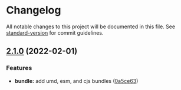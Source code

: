 # Changelog

All notable changes to this project will be documented in this file. See [standard-version](https://github.com/conventional-changelog/standard-version) for commit guidelines.

## [2.1.0](https://github.com/RealShadowNova/realware-utilities/compare/v2.0.2...v2.1.0) (2022-02-01)

### Features

- **bundle:** add umd, esm, and cjs bundles ([0a5ce63](https://github.com/RealShadowNova/realware-utilities/commit/0a5ce6331ca912107b40f0f6e05e68f073aa0e31))

